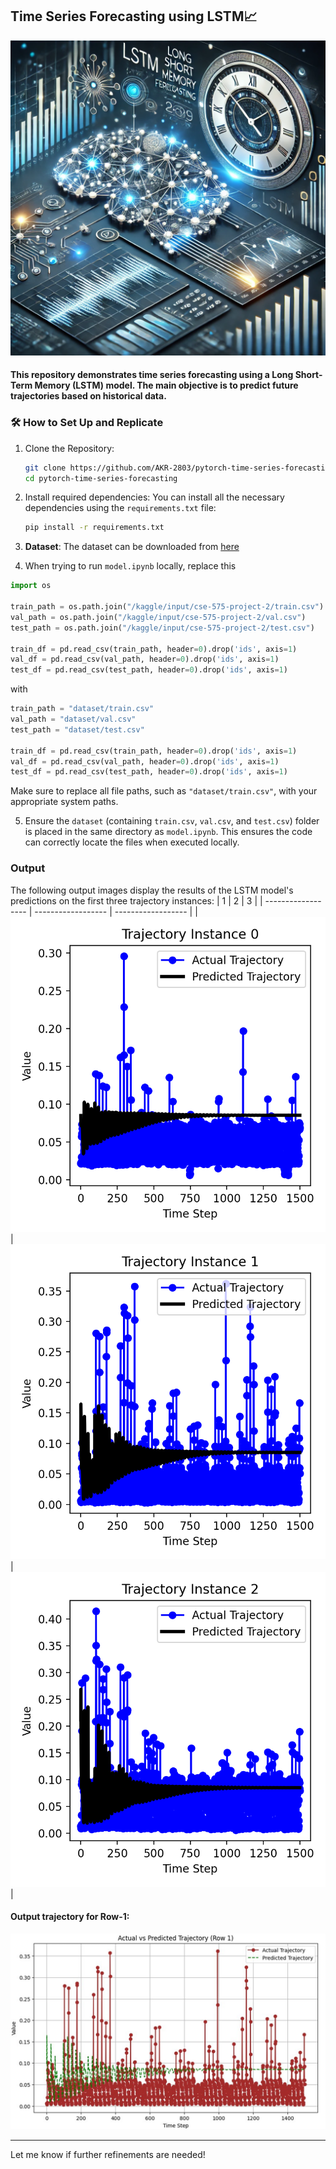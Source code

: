 ## Time Series Forecasting using LSTM📈


<img src="./images/thumbnail.png" alt="lstm_thumbnail"/>

#### This repository demonstrates time series forecasting using a Long Short-Term Memory (LSTM) model. The main objective is to predict future trajectories based on historical data.

### 🛠 How to Set Up and Replicate

1. Clone the Repository:
   ```bash
   git clone https://github.com/AKR-2803/pytorch-time-series-forecasting
   cd pytorch-time-series-forecasting
   ```

2. Install required dependencies: You can install all the necessary dependencies using the `requirements.txt` file:
   ```bash
   pip install -r requirements.txt
   ```

3. **Dataset**: The dataset can be downloaded from [here](https://drive.google.com/file/d/1yYLXskgFGxi2CSMynAEX6-peN2i0_YxQ/view?usp=sharing)

4. When trying to run `model.ipynb` locally, replace this
```python
import os

train_path = os.path.join("/kaggle/input/cse-575-project-2/train.csv")
val_path = os.path.join("/kaggle/input/cse-575-project-2/val.csv")
test_path = os.path.join("/kaggle/input/cse-575-project-2/test.csv")

train_df = pd.read_csv(train_path, header=0).drop('ids', axis=1)
val_df = pd.read_csv(val_path, header=0).drop('ids', axis=1)
test_df = pd.read_csv(test_path, header=0).drop('ids', axis=1)
```

with 

```python
train_path = "dataset/train.csv"
val_path = "dataset/val.csv"
test_path = "dataset/test.csv"

train_df = pd.read_csv(train_path, header=0).drop('ids', axis=1)
val_df = pd.read_csv(val_path, header=0).drop('ids', axis=1)
test_df = pd.read_csv(test_path, header=0).drop('ids', axis=1)
```
Make sure to replace all file paths, such as `"dataset/train.csv"`, with your appropriate system paths.

5. Ensure the `dataset` (containing `train.csv`, `val.csv`, and `test.csv`) folder is placed in the same directory as `model.ipynb`. This ensures the code can correctly locate the files when executed locally.

### Output

The following output images display the results of the LSTM model's predictions on the first three trajectory instances:
| 1 | 2 | 3 | 
| ------------------ | ------------------ | ------------------ | 
| <img src="./images/trajectory_0.png" alt="trajectory_0"/>  | <img src="./images/trajectory_1.png" alt="trajectory_1"/>  | <img src="./images/trajectory_2.png" alt="trajectory_2"/>  |

#### Output trajectory for Row-1:
<kbd>![Output_Row_1](./images/output_row_1.png)</kbd>


---

Let me know if further refinements are needed!